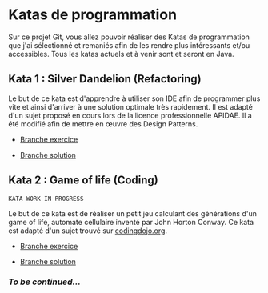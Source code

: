 # Katas de programmation

Sur ce projet Git, vous allez pouvoir réaliser des Katas de programmation que j'ai 
sélectionné et remaniés afin de les rendre plus intéressants et/ou accessibles. Tous les
katas actuels et à venir sont et seront en Java.

## Kata 1 : Silver Dandelion (Refactoring)
Le but de ce kata est d'apprendre à utiliser son IDE afin de programmer plus vite et ainsi 
d'arriver à une solution optimale très rapidement. Il est adapté d'un sujet proposé en
cours lors de la licence professionnelle APIDAE. Il a été modifié afin de mettre en œuvre 
des Design Patterns.

- [Branche exercice](https://github.com/alexandre-bousquet/kata/tree/Silver_Dandelion_Exo)

- [Branche solution](https://github.com/alexandre-bousquet/kata/tree/Silver_Dandelion_Solution)

## Kata 2 : Game of life (Coding)

`KATA WORK IN PROGRESS`

Le but de ce kata est de réaliser un petit jeu calculant des générations d'un game of life, automate
cellulaire inventé par John Horton Conway.
Ce kata est adapté d'un sujet trouvé sur [codingdojo.org](http://codingdojo.org/).

- [Branche exercice](https://github.com/alexandre-bousquet/kata/tree/Game_of_life_Exo)

- [Branche solution](https://github.com/alexandre-bousquet/kata/tree/Game_of_life_Solution)

### _To be continued..._